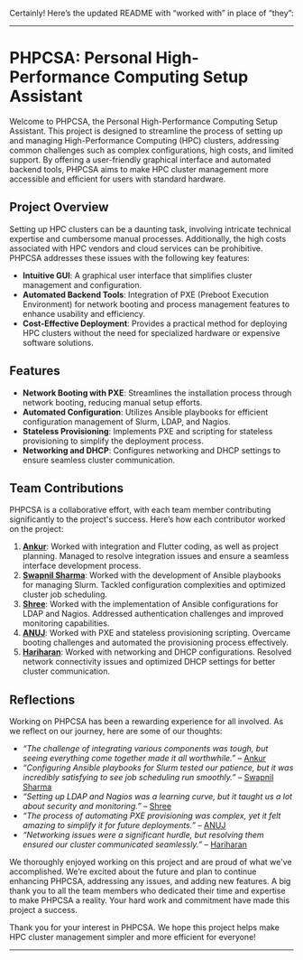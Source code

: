 Certainly! Here’s the updated README with “worked with” in place of “they”:

---

# PHPCSA: Personal High-Performance Computing Setup Assistant

Welcome to PHPCSA, the Personal High-Performance Computing Setup Assistant. This project is designed to streamline the process of setting up and managing High-Performance Computing (HPC) clusters, addressing common challenges such as complex configurations, high costs, and limited support. By offering a user-friendly graphical interface and automated backend tools, PHPCSA aims to make HPC cluster management more accessible and efficient for users with standard hardware.

## Project Overview

Setting up HPC clusters can be a daunting task, involving intricate technical expertise and cumbersome manual processes. Additionally, the high costs associated with HPC vendors and cloud services can be prohibitive. PHPCSA addresses these issues with the following key features:

- **Intuitive GUI**: A graphical user interface that simplifies cluster management and configuration.
- **Automated Backend Tools**: Integration of PXE (Preboot Execution Environment) for network booting and process management features to enhance usability and efficiency.
- **Cost-Effective Deployment**: Provides a practical method for deploying HPC clusters without the need for specialized hardware or expensive software solutions.

## Features

- **Network Booting with PXE**: Streamlines the installation process through network booting, reducing manual setup efforts.
- **Automated Configuration**: Utilizes Ansible playbooks for efficient configuration management of Slurm, LDAP, and Nagios.
- **Stateless Provisioning**: Implements PXE and scripting for stateless provisioning to simplify the deployment process.
- **Networking and DHCP**: Configures networking and DHCP settings to ensure seamless cluster communication.

## Team Contributions

PHPCSA is a collaborative effort, with each team member contributing significantly to the project's success. Here’s how each contributor worked on the project:

1. **[Ankur](https://github.com/ankur0002)**: Worked with integration and Flutter coding, as well as project planning. Managed to resolve integration issues and ensure a seamless interface development process.
2. **[Swapnil Sharma](https://github.com/Swapnilsharma0-o)**: Worked with the development of Ansible playbooks for managing Slurm. Tackled configuration complexities and optimized cluster job scheduling.
3. **[Shree](https://github.com/Shree028)**: Worked with the implementation of Ansible configurations for LDAP and Nagios. Addressed authentication challenges and improved monitoring capabilities.
4. **[ANUJ](https://github.com/zAzNzUzJ)**: Worked with PXE and stateless provisioning scripting. Overcame booting challenges and automated the provisioning process effectively.
5. **[Hariharan](https://github.com/Hariharan-101)**: Worked with networking and DHCP configurations. Resolved network connectivity issues and optimized DHCP settings for better cluster communication.

## Reflections

Working on PHPCSA has been a rewarding experience for all involved. As we reflect on our journey, here are some of our thoughts:

- *“The challenge of integrating various components was tough, but seeing everything come together made it all worthwhile.”* – [Ankur](https://github.com/ankur0002)
- *“Configuring Ansible playbooks for Slurm tested our patience, but it was incredibly satisfying to see job scheduling run smoothly.”* – [Swapnil Sharma](https://github.com/Swapnilsharma0-o)
- *“Setting up LDAP and Nagios was a learning curve, but it taught us a lot about security and monitoring.”* – [Shree](https://github.com/Shree028)
- *“The process of automating PXE provisioning was complex, yet it felt amazing to simplify it for future deployments.”* – [ANUJ](https://github.com/zAzNzUzJ)
- *“Networking issues were a significant hurdle, but resolving them ensured our cluster communicated seamlessly.”* – [Hariharan](https://github.com/Hariharan-101)

We thoroughly enjoyed working on this project and are proud of what we've accomplished. We’re excited about the future and plan to continue enhancing PHPCSA, addressing any issues, and adding new features. A big thank you to all the team members who dedicated their time and expertise to make PHPCSA a reality. Your hard work and commitment have made this project a success.

Thank you for your interest in PHPCSA. We hope this project helps make HPC cluster management simpler and more efficient for everyone!

---